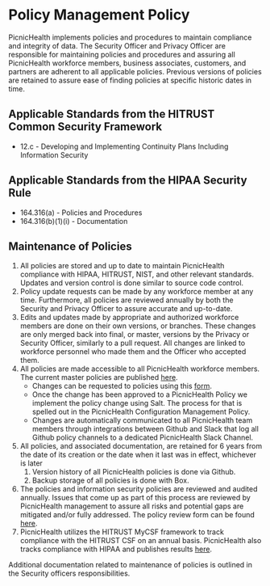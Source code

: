 # Policy Management Policy

PicnicHealth implements policies and procedures to maintain compliance and integrity of data. The Security Officer and Privacy Officer are responsible for maintaining policies and procedures and assuring all PicnicHealth workforce members, business associates, customers, and partners are adherent to all applicable policies. Previous versions of policies are retained to assure ease of finding policies at specific historic dates in time.

## Applicable Standards from the HITRUST Common Security Framework

* 12.c - Developing and Implementing Continuity Plans Including Information Security

## Applicable Standards from the HIPAA Security Rule

* 164.316(a) - Policies and Procedures
* 164.316(b)(1)(i) - Documentation

## Maintenance of Policies

1. All policies are stored and up to date to maintain PicnicHealth compliance with HIPAA, HITRUST, NIST, and other relevant standards. Updates and version control is done similar to source code control.
2. Policy update requests can be made by any workforce member at any time. Furthermore, all policies are reviewed annually by both the Security and Privacy Officer to assure accurate and up-to-date.
3. Edits and updates made by appropriate and authorized workforce members are done on their own versions, or branches. These changes are only merged back into final, or master, versions by the Privacy or Security Officer, similarly to a pull request. All changes are linked to workforce personnel who made them and the Officer who accepted them.
4. All policies are made accessible to all PicnicHealth workforce members. The current master policies are published [here](https://picnichealth.com/policy/).
	* Changes can be requested to policies using this [form](https://docs.google.com/a/picnichealth.com/forms/d/1sJ_8DcbbW8i2i85pqXU7JrjHLFYBhFj_TP5uAG4QFZE/viewform).
	* Once the change has been approved to a PicnicHealth Policy we implement the policy change using Salt. The process for that is spelled out in the PicnicHealth Configuration Management Policy.
	* Changes are automatically communicated to all PicnicHealth team members through integrations between Github and Slack that log all Github policy channels to a dedicated PicnicHealth Slack Channel.
5. All policies, and associated documentation, are retained for 6 years from the date of its creation or the date when it last was in effect, whichever is later
	1. Version history of all PicnicHealth policies is done via Github.
	2. Backup storage of all policies is done with Box.
6. The policies and information security policies are reviewed and audited annually. Issues that come up as part of this process are reviewed by PicnicHealth management to assure all risks and potential gaps are mitigated and/or fully addressed. The policy review form can be found [here](https://docs.google.com/a/picnichealth.com/forms/d/1kuyIYA-Z-tmRdfMwrVMl59BujIy9y1dyjMSd8_Wy760/viewform).
7. PicnicHealth utilizes the HITRUST MyCSF framework to track compliance with the HITRUST CSF on an annual basis. PicnicHealth also tracks compliance with HIPAA and publishes results [here](https://picnichealth.com/hipaa/).

Additional documentation related to maintenance of policies is outlined in the Security officers responsibilities.
